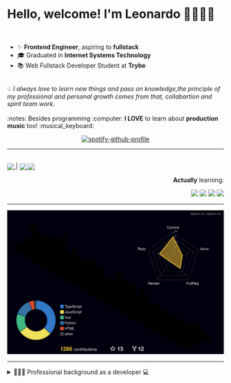 # Hello, welcome! I'm Leonardo 🌈👨🏽‍💻
<p align="right">
<img src="https://upload.wikimedia.org/wikipedia/en/thumb/0/05/Flag_of_Brazil.svg/1200px-Flag_of_Brazil.svg.png" width=20 height=15 / >
<img src="https://upload.wikimedia.org/wikipedia/commons/2/2b/Bandeira_do_estado_de_S%C3%A3o_Paulo.svg" width=20 height=15 / >
</p>

- ✨ <b>Frontend Engineer</b>, aspiring to <b>fullstack</b>
- 🎓 Graduated in <b>Internet Systems Technology</b>
- 📚 Web Fullstack Developer Student at <b>Trybe</b>
<br>
💡 <i>I always love to learn new things and pass on knowledge,the principle of my professional and personal growth comes from that, collabartion and spirit team work.</i>
<br><br>
:notes: Besides programming :computer:
<b>I LOVE</b> to learn about <b>production music</b> too! :musical_keyboard:

<div align=center>
    
 [![spotify-github-profile](https://spotify-github-profile.vercel.app/api/view?uid=lcds90&cover_image=true&theme=novatorem&bar_color=ac61d2&bar_color_cover=false)](https://spotify-github-profile.vercel.app/api/view?uid=lcds90&redirect=true)
    
</div>

* * *

<br />
    
<div align="left">

<a href="https://lcds.vercel.app/">
   <img align="center" src="https://img.shields.io/badge/Access-Portfolio-purple"/>
</a> |
<a href="https://www.linkedin.com/in/lcds90/">
  <img align="center" src="https://img.shields.io/static/v1?logo=linkedin&label=linkedin&message=lcds90&color=blue&style=for-the-badge"/>
</a>
<a href="mailto:lcds90@gmail.com">
  <img align="center" src="https://img.shields.io/static/v1?&logo=gmail&label=Send&message=Email&color=red&style=for-the-badge" />
</a>   
 
</div>

<div align="right"> 
       
**Actually** learning:
 
<img src="https://badges.aleen42.com/src/vue.svg">
<img src="https://badges.aleen42.com/src/typescript.svg">
<img src="https://badges.aleen42.com/src/node.svg">
<img src="https://badges.aleen42.com/src/jest_1.svg">
</div>

* * *

![](./profile-3d-contrib/profile-night-rainbow.svg)


* * *
       
<details>
       
<summary>👨🏽‍💻 Professional background as a developer 💻</summary>
    
  <div align="justify">


<div align="center">
<a href="https://wakatime.com/@lcds90">
  <img align="center" src="https://github-readme-stats.vercel.app/api/top-langs/?username=lcds90&langs_count=10&theme=gruvbox&layout=compact&include_all_commits=true" width="400px"/>
</a>
<a href="https://wakatime.com/@lcds90">
  <img align="center" width="400px" src="https://github-readme-stats.vercel.app/api/wakatime?username=lcds90&theme=gruvbox&layout=compact"/>
</a>
</div>

<br/>

<div align="center">
    
<a href="https://wakatime.com/@lcds90">
  <img align="center" width="400px" src="https://github-readme-stats.vercel.app/api?username=lcds90&count_private=true&theme=gruvbox"/>
</a>
<!-- <img align="center" width="300px" src="https://github-profile-trophy.vercel.app/?username=lcds90&row=2&column=3&theme=gruvbox"/> -->

<img align="center" width="400px" src="https://github-readme-streak-stats.herokuapp.com/?user=lcds90&theme=dark"/>

</div>

<br />
              
<!--START_SECTION:waka-->
![Code Time](http://img.shields.io/badge/Code%20Time-2%2C247%20hrs%2053%20mins-blue)

![Profile Views](http://img.shields.io/badge/Profile%20Views-0-blue)

![Lines of code](https://img.shields.io/badge/From%20Hello%20World%20I%27ve%20Written-1%20Million%20lines%20of%20code-blue)

**🐱 My GitHub Data** 

> 🏆 15 Contributions in the Year 2023
 > 
> 📦 666.4 kB Used in GitHub's Storage 
 > 
> 🚫 Not Opted to Hire
 > 
> 📜 82 Public Repositories 
 > 
> 🔑 74 Private Repositories  
 > 
**I'm a Night 🦉** 

```text
🌞 Morning    103 commits    ██░░░░░░░░░░░░░░░░░░░░░░░   10.63% 
🌆 Daytime    234 commits    ██████░░░░░░░░░░░░░░░░░░░   24.15% 
🌃 Evening    385 commits    ██████████░░░░░░░░░░░░░░░   39.73% 
🌙 Night      247 commits    ██████░░░░░░░░░░░░░░░░░░░   25.49%

```
📅 **I'm Most Productive on Sunday** 

```text
Monday       110 commits    ██░░░░░░░░░░░░░░░░░░░░░░░   11.35% 
Tuesday      103 commits    ██░░░░░░░░░░░░░░░░░░░░░░░   10.63% 
Wednesday    41 commits     █░░░░░░░░░░░░░░░░░░░░░░░░   4.23% 
Thursday     104 commits    ██░░░░░░░░░░░░░░░░░░░░░░░   10.73% 
Friday       66 commits     █░░░░░░░░░░░░░░░░░░░░░░░░   6.81% 
Saturday     193 commits    █████░░░░░░░░░░░░░░░░░░░░   19.92% 
Sunday       352 commits    █████████░░░░░░░░░░░░░░░░   36.33%

```


📊 **This Week I Spent My Time On** 

```text
⌚︎ Time Zone: America/Sao_Paulo

💬 Programming Languages: 
TypeScript               10 hrs 58 mins      ████████████░░░░░░░░░░░░░   51.36% 
Vue.js                   5 hrs 24 mins       ██████░░░░░░░░░░░░░░░░░░░   25.27% 
JavaScript               2 hrs 23 mins       ██░░░░░░░░░░░░░░░░░░░░░░░   11.19% 
JSON                     2 hrs 5 mins        ██░░░░░░░░░░░░░░░░░░░░░░░   9.81% 
CSS                      11 mins             ░░░░░░░░░░░░░░░░░░░░░░░░░   0.89%

🔥 Editors: 
VS Code                  21 hrs 22 mins      █████████████████████████   100.0%

💻 Operating System: 
Linux                    15 hrs 48 mins      ██████████████████░░░░░░░   73.96% 
Windows                  5 hrs 34 mins       ██████░░░░░░░░░░░░░░░░░░░   26.04%

```

**I Mostly Code in JavaScript** 

```text
JavaScript               42 repos            ███████████░░░░░░░░░░░░░░   44.21% 
TypeScript               24 repos            ██████░░░░░░░░░░░░░░░░░░░   25.26% 
Vue                      14 repos            ███░░░░░░░░░░░░░░░░░░░░░░   14.74% 
Python                   6 repos             █░░░░░░░░░░░░░░░░░░░░░░░░   6.32% 
HTML                     5 repos             █░░░░░░░░░░░░░░░░░░░░░░░░   5.26%

```


**Timeline**

![Chart not found](https://raw.githubusercontent.com/lcds90/lcds90/main/charts/bar_graph.png) 


 Last Updated on 16/01/2023 18:47:05 UTC
<!--END_SECTION:waka-->
              
              
   </div>
</details>
